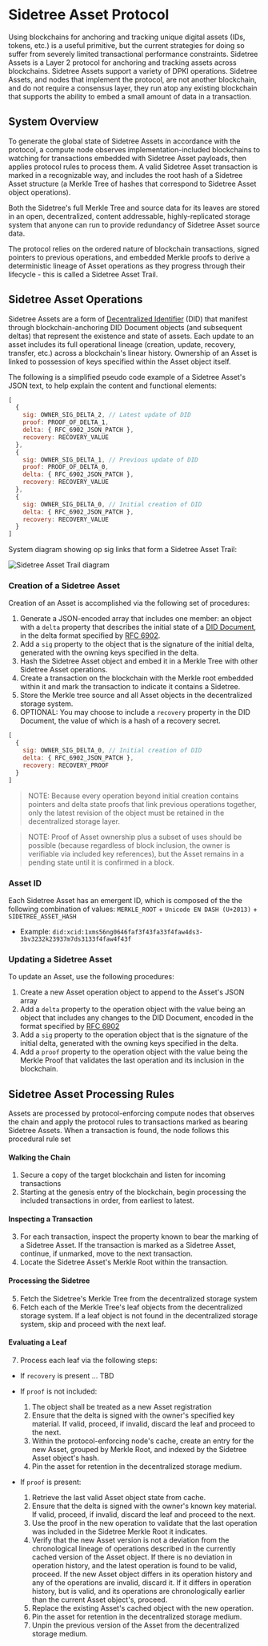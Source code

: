 
# Sidetree Asset Protocol

Using blockchains for anchoring and tracking unique digital assets (IDs, tokens, etc.) is a useful primitive, but the current strategies for doing so suffer from severely limited transactional performance constraints. Sidetree Assets is a Layer 2 protocol for anchoring and tracking assets across blockchains. Sidetree Assets support a variety of DPKI operations. Sidetree Assets, and nodes that implement the protocol, are not another blockchain, and do not require a consensus layer, they run atop any existing blockchain that supports the ability to embed a small amount of data in a transaction.

## System Overview

To generate the global state of Sidetree Assets in accordance with the protocol, a compute node observes implementation-included blockchains to watching for transactions embedded with Sidetree Asset payloads, then applies protocol rules to process them. A valid Sidetree Asset transaction is marked in a recognizable way, and includes the root hash of a Sidetree Asset structure (a Merkle Tree of hashes that correspond to Sidetree Asset object operations).

Both the Sidetree's full Merkle Tree and source data for its leaves are stored in an open, decentralized, content addressable, highly-replicated storage system that anyone can run to provide redundancy of Sidetree Asset source data.

The protocol relies on the ordered nature of blockchain transactions, signed pointers to previous operations, and embedded Merkle proofs to derive a deterministic lineage of Asset operations as they progress through their lifecycle - this is called a Sidetree Asset Trail.

## Sidetree Asset Operations

Sidetree Assets are a form of [Decentralized Identifier](https://w3c-ccg.github.io/did-spec/) (DID) that manifest through blockchain-anchoring DID Document objects (and subsequent deltas) that represent the existence and state of assets. Each update to an asset includes its full operational lineage (creation, update, recovery, transfer, etc.) across a blockchain's linear history. Ownership of an Asset is linked to possession of keys specified within the Asset object itself.

The following is a simplified pseudo code example of a Sidetree Asset's JSON text, to help explain the content and functional elements:

```javascript
[
  {
    sig: OWNER_SIG_DELTA_2, // Latest update of DID
    proof: PROOF_OF_DELTA_1,
    delta: { RFC_6902_JSON_PATCH },
    recovery: RECOVERY_VALUE
  },
  {
    sig: OWNER_SIG_DELTA_1, // Previous update of DID
    proof: PROOF_OF_DELTA_0,
    delta: { RFC_6902_JSON_PATCH },
    recovery: RECOVERY_VALUE
  },
  {
    sig: OWNER_SIG_DELTA_0, // Initial creation of DID
    delta: { RFC_6902_JSON_PATCH },
    recovery: RECOVERY_VALUE
  }
]
```

System diagram showing op sig links that form a Sidetree Asset Trail:

![Sidetree Asset Trail diagram](https://i.imgur.com/RbwM1nj.png)

### Creation of a Sidetree Asset

Creation of an Asset is accomplished via the following set of procedures:

1. Generate a JSON-encoded array that includes one member: an object with a `delta` property that describes the initial state of a [DID Document](https://w3c-ccg.github.io/did-spec/#self-managed-did-document), in the delta format specified by [RFC 6902](http://tools.ietf.org/html/rfc6902).
2. Add a `sig` property to the object that is the signature of the initial delta, generated with the owning keys specified in the delta.
3. Hash the Sidetree Asset object and embed it in a Merkle Tree with other Sidetree Asset operations.
4. Create a transaction on the blockchain with the Merkle root embedded within it and mark the transaction to indicate it contains a Sidetree.
5. Store the Merkle tree source and all Asset objects in the decentralized storage system.
6. OPTIONAL: You may choose to include a `recovery` property in the DID Document, the value of which is a hash of a recovery secret.

```javascript
[
  {
    sig: OWNER_SIG_DELTA_0, // Initial creation of DID
    delta: { RFC_6902_JSON_PATCH },
    recovery: RECOVERY_PROOF
  }
]
```
> NOTE: Because every operation beyond initial creation contains pointers and delta state proofs that link previous operations together, only the latest revision of the object must be retained in the decentralized storage layer.

> NOTE: Proof of Asset ownership plus a subset of uses should be possible (because regardless of block inclusion, the owner is verifiable via included key references), but the Asset remains in a pending state until it is confirmed in a block.

### Asset ID

Each Sidetree Asset has an emergent ID, which is composed of the the following combination of values: `MERKLE_ROOT` + `Unicode EN DASH (U+2013)` + `SIDETREE_ASSET_HASH`
  - Example: `did:xcid:1xms56ng0646faf3f43fa33f4faw4ds3-3bv3232k23937m7ds3133f4faw4f43f`


### Updating a Sidetree Asset

To update an Asset, use the following procedures:

1. Create a new Asset operation object to append to the Asset's JSON array
2. Add a `delta` property to the operation object with the value being an object that includes any changes to the DID Document, encoded in the format specified by [RFC 6902](http://tools.ietf.org/html/rfc6902)
3. Add a `sig` property to the operation object that is the signature of the initial delta, generated with the owning keys specified in the delta.
4. Add a `proof` property to the operation object with the value being the Merkle Proof that validates the last operation and its inclusion in the blockchain.

## Sidetree Asset Processing Rules

Assets are processed by protocol-enforcing compute nodes that observes the chain and apply the protocol rules to transactions marked as bearing Sidetree Assets. When a transaction is found, the node follows this procedural rule set

#### Walking the Chain

1. Secure a copy of the target blockchain and listen for incoming transactions
2. Starting at the genesis entry of the blockchain, begin processing the included transactions in order, from earliest to latest.

#### Inspecting a Transaction

3. For each transaction, inspect the property known to bear the marking of a Sidetree Asset. If the transaction is marked as a Sidetree Asset, continue, if unmarked, move to the next transaction.
4. Locate the Sidetree Asset's Merkle Root within the transaction.

#### Processing the Sidetree

5. Fetch the Sidetree's Merkle Tree from the decentralized storage system
6. Fetch each of the Merkle Tree's leaf objects from the decentralized storage system. If a leaf object is not found in the decentralized storage system, skip and proceed with the next leaf.

#### Evaluating a Leaf

7. Process each leaf via the following steps:

  - If `recovery` is present ... TBD

  - If `proof` is not included:
      1. The object shall be treated as a new Asset registration
      2. Ensure that the delta is signed with the owner's specified key material. If valid, proceed, if invalid, discard the leaf and proceed to the next.
      3. Within the protocol-enforcing node's cache, create an entry for the new Asset, grouped by Merkle Root, and indexed by the Sidetree Asset object's hash.
      4. Pin the asset for retention in the decentralized storage medium.

  - If `proof` is present:
      1. Retrieve the last valid Asset object state from cache.
      2. Ensure that the delta is signed with the owner's known key material. If valid, proceed, if invalid, discard the leaf and proceed to the next.
      3. Use the proof in the new operation to validate that the last operation was included in the Sidetree Merkle Root it indicates.
      4. Verify that the new Asset version is not a deviation from the chronological lineage of operations described in the currently cached version of the Asset object. If there is no deviation in operation history, and the latest operation is found to be valid, proceed. If the new Asset object differs in its operation history and any of the operations are invalid, discard it. If it differs in operation history, but is valid, and its operations are chronologically earlier than the current Asset object's, proceed.
      4. Replace the existing Asset's cached object with the new operation.
      5. Pin the asset for retention in the decentralized storage medium.
      6. Unpin the previous version of the Asset from the decentralized storage medium.




